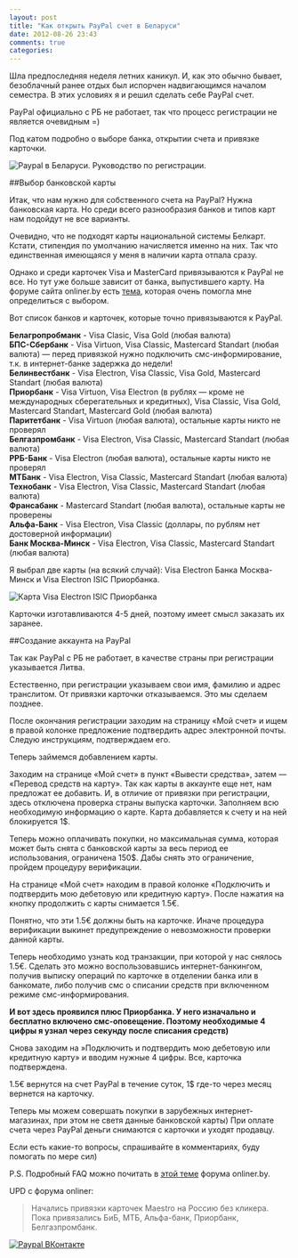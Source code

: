 ```yaml
---
layout: post
title: "Как открыть PayPal счет в Беларуси"
date: 2012-08-26 23:43
comments: true
categories: 
---
```


Шла предпоследняя неделя летних каникул. И, как это обычно бывает, безоблачный ранее отдых был испорчен надвигающимся началом семестра. В этих условиях я и решил сделать себе PayPal счет.

PayPal официально с РБ не работает, так что процесс регистрации не является очевидным =)

Под катом подробно о выборе банка, открытии счета и привязке карточки.

<!-- more -->
![Paypal в Беларуси. Руководство по регистрации.](/assets/img/paypal-belarus/paypal.jpg)

##Выбор банковской карты

Итак, что нам нужно для собственного счета на PayPal? Нужна банковская карта. Но среди всего разнообразия банков и типов карт нам подойдут не все варианты.

Очевидно, что не подходят карты национальной системы Белкарт. Кстати, стипендия по умолчанию начисляется именно на них. Так что единственная имеющаяся у меня в наличии карта отпала сразу.

Однако и среди карточек Visa и MasterCard привязываются к PayPal не все. Но тут уже больше зависит от банка, выпустившего карту. На форуме сайта onliner.by есть [тема](http://forum.onliner.by/viewtopic.php?t=2891475), которая очень помогла мне определиться с выбором.

Вот список банков и карточек, которые точно привязываются к PayPal.

__Белагропробманк__ - Visa Clasic, Visa Gold (любая валюта)  
__БПС-Сбербанк__ - Visa Virtuon, Visa Classic, Mastercard Standart (любая валюта) — перед привязкой нужно подключить смс-информирование, т.к. в интернет-банке задержка до недели!  
__Белинвестбанк__ - Visa Electron, Visa Classic, Visa Gold, Mastercard Standart (любая валюта)  
__Приорбанк__ - Visa Virtuon, Visa Electron (в рублях — кроме не международных сберегательных и кредитных), Visa Classic, Visa Gold, Mastercard Standart, Mastercard Gold (любая валюта)  
__Паритетбанк__ - Visa Virtuon (любая валюта), остальные карты никто не проверял  
__Белгазпромбанк__ - Visa Electron, Visa Classic, Mastercard Standart (любая валюта)  
__РРБ-Банк__ - Visa Electron (любая валюта), остальные карты никто не проверял  
__МТБанк__ - Visa Electron, Visa Classic, Mastercard Standart (любая валюта)  
__Технобанк__ - Visa Electron, Visa Classic, Mastercard Standart (любая валюта)  
__Франсабанк__ - Mastercard Standart (любая валюта), остальные карты не проверены  
__Альфа-Банк__ - Visa Electron, Visa Classic (доллары, по рублям нет достоверной информации)  
__Банк Москва-Минск__ - Visa Electron, Visa Classic, Mastercard Standart (любая валюта)  

Я выбрал две карты (на всякий случай): Visa Electron Банка Москва-Минск и Visa Electron ISIC Приорбанка.

![Карта Visa Electron ISIC Приорбанка](/assets/img/paypal-belarus/isic.jpg)  

Карточки изготавливаются 4-5 дней, поэтому имеет смысл заказать их заранее.

##Создание аккаунта на PayPal

Так как PayPal с РБ не работает, в качестве страны при регистрации указывается Литва.

Естественно, при регистрации указываем свои имя, фамилию и адрес транслитом. От привязки карточки отказываемся. Это мы сделаем позднее.

После окончания регистрации заходим на страницу «Мой счет» и ищем в правой колонке предложение подтвердить адрес электронной почты. Следую инструкциям, подтверждаем его.

Теперь займемся добавлением карты.

Заходим на странице «Мой счет» в пункт «Вывести средства», затем — «Перевод средств на карту». Так как карты в аккаунте еще нет, нам предложат ее добавить. И, в отличие от привязки при регистрации, здесь отключена проверка страны выпуска карточки. Заполняем всю необходимую информацию о карте. Карта добавляется к счету и на ней блокируется 1$.

Теперь можно оплачивать покупки, но максимальная сумма, которая может быть снята с банковской карты за весь период ее использования, ограничена 150$. Дабы снять это ограничение, пройдем процедуру верификации.

На странице «Мой счет» находим в правой колонке «Подключить и подтвердить мою дебетовую или кредитную карту». После нажатия на кнопку продолжить с карты снимается 1.5€.

Понятно, что эти 1.5€ должны быть на карточке. Иначе процедура верификации выкинет предупреждение о невозможности проверки данной карты.

Теперь необходимо узнать код транзакции, при которой у нас снялось 1.5€. Сделать это можно воспользовавшись интернет-банкингом, получив выписку операций по карточке в отделении банка или в банкомате, либо получив смс о списании средств при включенном режиме смс-информирования.

__И вот здесь проявился плюс Приорбанка. У него изначально и бесплатно включено смс-оповещение. Поэтому необходимые 4 цифры я узнал через секунду после списания средств)__

Снова заходим на »Подключить и подтвердить мою дебетовую или кредитную карту» и вводим нужные 4 цифры. Все, карточка подтверждена.

1.5€ вернутся на счет PayPal в течение суток, 1$ где-то через месяц вернется на карточку.

Теперь мы можем совершать покупки в зарубежных интернет-магазинах, при этом не светя данные банковской карты) При оплате счета через PayPal деньги снимаются с карточки и уходят продавцу.

Если есть какие-то вопросы, спрашивайте в комментариях, буду помогать по мере сил)

P.S. Подробный FAQ можно почитать в [этой теме](http://forum.onliner.by/viewtopic.php?t=2891475) форума onliner.by.

UPD с форума onliner:

> Начались привязки карточек Maestro на Россию без кликера. Пока привязались БиБ, МТБ, Альфа-банк, Приорбанк, Белгазпромбанк.  

[![Paypal ВКонтакте](/assets/img/paypal-belarus/paypal-vk.jpg)](http://vk.com/belpaypal)

